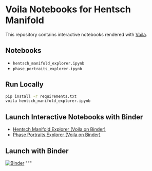 # Voila Notebooks for Hentsch Manifold

This repository contains interactive notebooks rendered with [Voila](https://github.com/voila-dashboards/voila).

## Notebooks

- `hentsch_manifold_explorer.ipynb`
- `phase_portraits_explorer.ipynb`

## Run Locally

```bash
pip install -r requirements.txt
voila hentsch_manifold_explorer.ipynb
```

## Launch Interactive Notebooks with Binder

- [Hentsch Manifold Explorer (Voila on Binder)](https://mybinder.org/v2/gh/phentsch/pre-metric/HEAD?urlpath=voila/render/hentsch_manifold_explorer.ipynb)
- [Phase Portraits Explorer (Voila on Binder)](https://mybinder.org/v2/gh/phentsch/pre-metric/HEAD?urlpath=voila/render/phase_portraits_explorer.ipynb)
## Launch with Binder

[![Binder](https://mybinder.org/badge_logo.svg)](https://mybinder.org/v2/gh/YOUR_USERNAME/YOUR_REPO/HEAD?urlpath=voila/render/hentsch_manifold_explorer.ipynb)
"""
